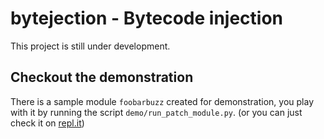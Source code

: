 # bytejection - Bytecode injection
This project is still under development.

## Checkout the demonstration
There is a sample module `foobarbuzz` created for demonstration, you play with it by running the script `demo/run_patch_module.py`. (or you can just check it on [repl.it](https://repl.it/@naleraphael/bytejection))
